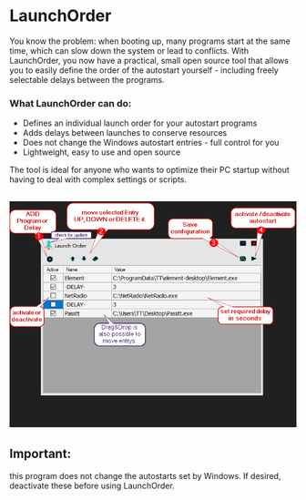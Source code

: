 # LaunchOrder
You know the problem: when booting up, many programs start at the same time, which can slow down the system or lead to conflicts. With LaunchOrder, you now have a practical, small open source tool that allows you to easily define the order of the autostart yourself - including freely selectable delays between the programs.

### What LaunchOrder can do:
- Defines an individual launch order for your autostart programs
- Adds delays between launches to conserve resources
- Does not change the Windows autostart entries - full control for you
- Lightweight, easy to use and open source


The tool is ideal for anyone who wants to optimize their PC startup without having to deal with complex settings or scripts.


[![overview](https://github.com/TueftelTyp/LaunchOrder/blob/main/Image/overview.png "overview")](https://github.com/TueftelTyp/LaunchOrder/blob/main/Image/overview.png "overview")
---
## Important:
this program does not change the autostarts set by Windows.
If desired, deactivate these before using LaunchOrder.
